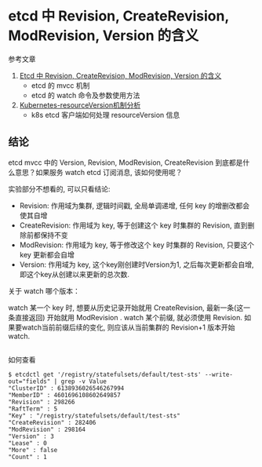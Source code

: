 # etcd 中 Revision, CreateRevision, ModRevision, Version 的含义

参考文章

1. [Etcd 中 Revision, CreateRevision, ModRevision, Version 的含义](https://www.cnblogs.com/FengZeng666/p/16156407.html)
    - etcd 的 mvcc 机制
    - etcd 的 watch 命令及参数使用方法
2. [Kubernetes-resourceVersion机制分析](https://fankangbest.github.io/2018/01/16/Kubernetes-resourceVersion%E6%9C%BA%E5%88%B6%E5%88%86%E6%9E%90/)
    - k8s etcd 客户端如何处理 resourceVersion 信息

## 结论

etcd mvcc 中的 Version, Revision, ModRevision, CreateRevision 到底都是什么意思？如果服务 watch etcd 订阅消息, 该如何使用呢？

实验部分不想看的, 可以只看结论:

- Revision: 作用域为集群, 逻辑时间戳, 全局单调递增, 任何 key 的增删改都会使其自增
- CreateRevision: 作用域为 key, 等于创建这个 key 时集群的 Revision, 直到删除前都保持不变
- ModRevision: 作用域为 key, 等于修改这个 key 时集群的 Revision, 只要这个 key 更新都会自增
- Version: 作用域为 key, 这个key刚创建时Version为1, 之后每次更新都会自增, 即这个key从创建以来更新的总次数. 

关于 watch 哪个版本：

watch 某一个 key 时, 想要从历史记录开始就用 CreateRevision, 最新一条(这一条直接返回) 开始就用 ModRevision . 
watch 某个前缀, 就必须使用 Revision. 如果要watch当前前缀后续的变化, 则应该从当前集群的 Revision+1 版本开始watch. 

##

如何查看

```console
$ etcdctl get '/registry/statefulsets/default/test-sts' --write-out="fields" | grep -v Value
"ClusterID" : 6138936026546267994
"MemberID" : 4601696108602649857
"Revision" : 298266
"RaftTerm" : 5
"Key" : "/registry/statefulsets/default/test-sts"
"CreateRevision" : 282406
"ModRevision" : 298164
"Version" : 3
"Lease" : 0
"More" : false
"Count" : 1
```
